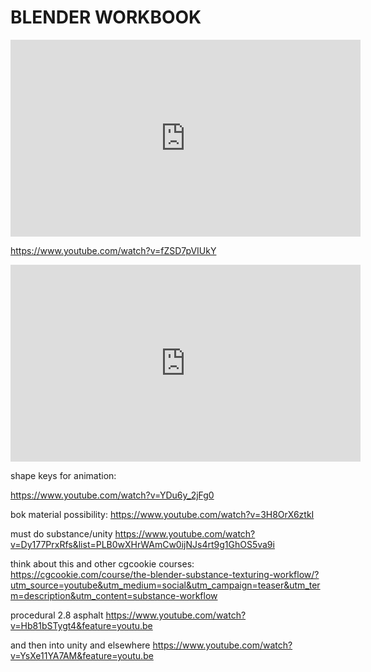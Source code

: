 

# BLENDER WORKBOOK



<iframe width="560" height="315" src="https://www.youtube.com/embed/RUPhlB_KkU8" frameborder="0" allow="accelerometer; autoplay; encrypted-media; gyroscope; picture-in-picture" allowfullscreen></iframe>



https://www.youtube.com/watch?v=fZSD7pVIUkY

<iframe width="560" height="315" src="https://www.youtube.com/embed/RUPhlB_KkU8" frameborder="0" allow="accelerometer; autoplay; encrypted-media; gyroscope; picture-in-picture" allowfullscreen></iframe>



shape keys for animation:

https://www.youtube.com/watch?v=YDu6y_2jFg0

bok material possibility: https://www.youtube.com/watch?v=3H8OrX6ztkI


must do substance/unity
https://www.youtube.com/watch?v=Dy177PrxRfs&list=PLB0wXHrWAmCw0ijNJs4rt9g1GhOS5va9i

think about this and other cgcookie courses: https://cgcookie.com/course/the-blender-substance-texturing-workflow/?utm_source=youtube&utm_medium=social&utm_campaign=teaser&utm_term=description&utm_content=substance-workflow

procedural 2.8 asphalt
https://www.youtube.com/watch?v=Hb81bSTygt4&feature=youtu.be

and then into unity and elsewhere
https://www.youtube.com/watch?v=YsXe11YA7AM&feature=youtu.be
